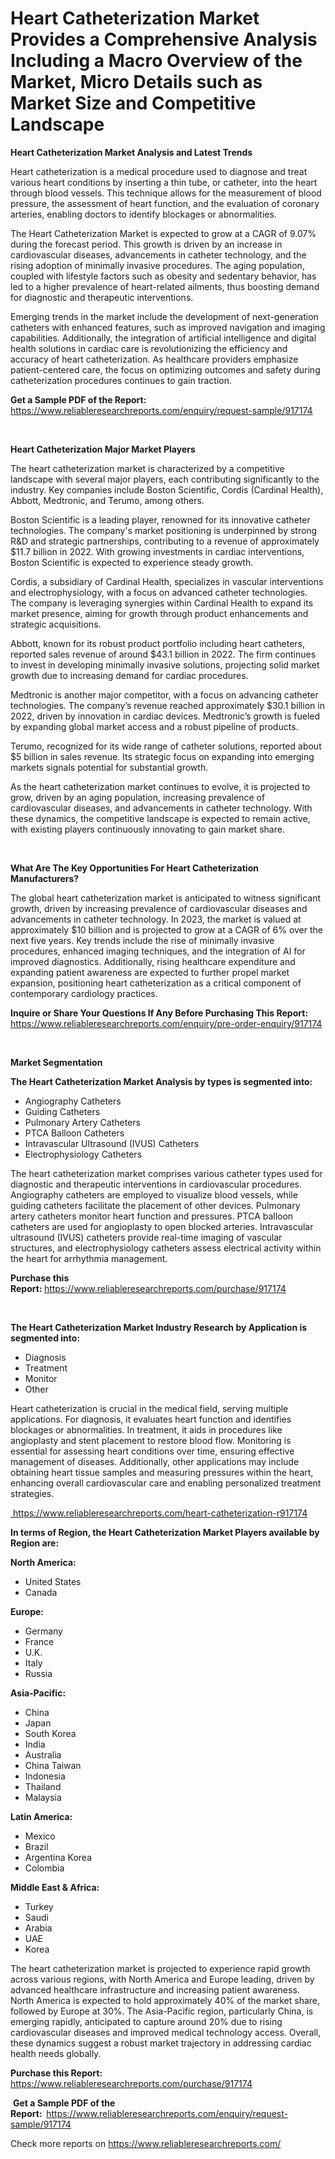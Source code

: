 <p><h1>Heart Catheterization Market Provides a Comprehensive Analysis Including a Macro Overview of the Market, Micro Details such as Market Size and Competitive Landscape</h1></p><p><strong>Heart Catheterization Market Analysis and Latest Trends</strong></p>
<p><p>Heart catheterization is a medical procedure used to diagnose and treat various heart conditions by inserting a thin tube, or catheter, into the heart through blood vessels. This technique allows for the measurement of blood pressure, the assessment of heart function, and the evaluation of coronary arteries, enabling doctors to identify blockages or abnormalities.</p><p>The Heart Catheterization Market is expected to grow at a CAGR of 9.07% during the forecast period. This growth is driven by an increase in cardiovascular diseases, advancements in catheter technology, and the rising adoption of minimally invasive procedures. The aging population, coupled with lifestyle factors such as obesity and sedentary behavior, has led to a higher prevalence of heart-related ailments, thus boosting demand for diagnostic and therapeutic interventions.</p><p>Emerging trends in the market include the development of next-generation catheters with enhanced features, such as improved navigation and imaging capabilities. Additionally, the integration of artificial intelligence and digital health solutions in cardiac care is revolutionizing the efficiency and accuracy of heart catheterization. As healthcare providers emphasize patient-centered care, the focus on optimizing outcomes and safety during catheterization procedures continues to gain traction.</p></p>
<p><strong>Get a Sample PDF of the Report:&nbsp;</strong> <a href="https://www.reliableresearchreports.com/enquiry/request-sample/917174?utm_campaign=3214&utm_medium=2&utm_source=Github&utm_content=ia&utm_term=05032025&utm_id=heart-catheterization">https://www.reliableresearchreports.com/enquiry/request-sample/917174</a></p>
<p>&nbsp;</p>
<p><strong>Heart Catheterization Major Market Players</strong></p>
<p><p>The heart catheterization market is characterized by a competitive landscape with several major players, each contributing significantly to the industry. Key companies include Boston Scientific, Cordis (Cardinal Health), Abbott, Medtronic, and Terumo, among others. </p><p>Boston Scientific is a leading player, renowned for its innovative catheter technologies. The company's market positioning is underpinned by strong R&D and strategic partnerships, contributing to a revenue of approximately $11.7 billion in 2022. With growing investments in cardiac interventions, Boston Scientific is expected to experience steady growth.</p><p>Cordis, a subsidiary of Cardinal Health, specializes in vascular interventions and electrophysiology, with a focus on advanced catheter technologies. The company is leveraging synergies within Cardinal Health to expand its market presence, aiming for growth through product enhancements and strategic acquisitions.</p><p>Abbott, known for its robust product portfolio including heart catheters, reported sales revenue of around $43.1 billion in 2022. The firm continues to invest in developing minimally invasive solutions, projecting solid market growth due to increasing demand for cardiac procedures.</p><p>Medtronic is another major competitor, with a focus on advancing catheter technologies. The company’s revenue reached approximately $30.1 billion in 2022, driven by innovation in cardiac devices. Medtronic’s growth is fueled by expanding global market access and a robust pipeline of products.</p><p>Terumo, recognized for its wide range of catheter solutions, reported about $5 billion in sales revenue. Its strategic focus on expanding into emerging markets signals potential for substantial growth.</p><p>As the heart catheterization market continues to evolve, it is projected to grow, driven by an aging population, increasing prevalence of cardiovascular diseases, and advancements in catheter technology. With these dynamics, the competitive landscape is expected to remain active, with existing players continuously innovating to gain market share.</p></p>
<p>&nbsp;</p>
<p><strong>What Are The Key Opportunities For Heart Catheterization Manufacturers?</strong></p>
<p><p>The global heart catheterization market is anticipated to witness significant growth, driven by increasing prevalence of cardiovascular diseases and advancements in catheter technology. In 2023, the market is valued at approximately $10 billion and is projected to grow at a CAGR of 6% over the next five years. Key trends include the rise of minimally invasive procedures, enhanced imaging techniques, and the integration of AI for improved diagnostics. Additionally, rising healthcare expenditure and expanding patient awareness are expected to further propel market expansion, positioning heart catheterization as a critical component of contemporary cardiology practices.</p></p>
<p><strong>Inquire or Share Your Questions If Any Before Purchasing This Report:</strong> <a href="https://www.reliableresearchreports.com/enquiry/pre-order-enquiry/917174?utm_campaign=3214&utm_medium=2&utm_source=Github&utm_content=ia&utm_term=05032025&utm_id=heart-catheterization">https://www.reliableresearchreports.com/enquiry/pre-order-enquiry/917174</a></p>
<p>&nbsp;</p>
<p><strong>Market Segmentation</strong></p>
<p><strong>The Heart Catheterization Market Analysis by types is segmented into:</strong></p>
<p><ul><li>Angiography Catheters</li><li>Guiding Catheters</li><li>Pulmonary Artery Catheters</li><li>PTCA Balloon Catheters</li><li>Intravascular Ultrasound (IVUS) Catheters</li><li>Electrophysiology Catheters</li></ul></p>
<p><p>The heart catheterization market comprises various catheter types used for diagnostic and therapeutic interventions in cardiovascular procedures. Angiography catheters are employed to visualize blood vessels, while guiding catheters facilitate the placement of other devices. Pulmonary artery catheters monitor heart function and pressures. PTCA balloon catheters are used for angioplasty to open blocked arteries. Intravascular ultrasound (IVUS) catheters provide real-time imaging of vascular structures, and electrophysiology catheters assess electrical activity within the heart for arrhythmia management.</p></p>
<p><strong>Purchase this Report:&nbsp;</strong><a href="https://www.reliableresearchreports.com/purchase/917174?utm_campaign=3214&utm_medium=2&utm_source=Github&utm_content=ia&utm_term=05032025&utm_id=heart-catheterization">https://www.reliableresearchreports.com/purchase/917174</a></p>
<p>&nbsp;</p>
<p><strong>The Heart Catheterization Market Industry Research by Application is segmented into:</strong></p>
<p><ul><li>Diagnosis</li><li>Treatment</li><li>Monitor</li><li>Other</li></ul></p>
<p><p>Heart catheterization is crucial in the medical field, serving multiple applications. For diagnosis, it evaluates heart function and identifies blockages or abnormalities. In treatment, it aids in procedures like angioplasty and stent placement to restore blood flow. Monitoring is essential for assessing heart conditions over time, ensuring effective management of diseases. Additionally, other applications may include obtaining heart tissue samples and measuring pressures within the heart, enhancing overall cardiovascular care and enabling personalized treatment strategies.</p></p>
<p><a href="https://www.reliableresearchreports.com/heart-catheterization-r917174?utm_campaign=3214&utm_medium=2&utm_source=Github&utm_content=ia&utm_term=05032025&utm_id=heart-catheterization">&nbsp;https://www.reliableresearchreports.com/heart-catheterization-r917174</a></p>
<p><strong>In terms of Region, the Heart Catheterization Market Players available by Region are:</strong></p>
<p>
    <p> <strong> North America: </strong>
        <ul>
            <li>United States</li>
            <li>Canada</li>
        </ul>
        </p> 
    <p> <strong> Europe: </strong>
        <ul>
            <li>Germany</li>
            <li>France</li>
            <li>U.K.</li>
            <li>Italy</li>
            <li>Russia</li>
        </ul>
        </p> 
    <p> <strong> Asia-Pacific: </strong>
        <ul>
            <li>China</li>
            <li>Japan</li>
            <li>South Korea</li>
            <li>India</li>
            <li>Australia</li>
            <li>China Taiwan</li>
            <li>Indonesia</li>
            <li>Thailand</li>
            <li>Malaysia</li>
        </ul>
        </p> 
    <p> <strong> Latin America: </strong>
        <ul>
            <li>Mexico</li>
            <li>Brazil</li>
            <li>Argentina Korea</li>
            <li>Colombia</li>
        </ul>
        </p> 
    <p> <strong> Middle East & Africa: </strong>
        <ul>
            <li>Turkey</li>
            <li>Saudi</li>
            <li>Arabia</li>
            <li>UAE</li>
            <li>Korea</li>
        </ul>
    </p>
    </p>
<p><p>The heart catheterization market is projected to experience rapid growth across various regions, with North America and Europe leading, driven by advanced healthcare infrastructure and increasing patient awareness. North America is expected to hold approximately 40% of the market share, followed by Europe at 30%. The Asia-Pacific region, particularly China, is emerging rapidly, anticipated to capture around 20% due to rising cardiovascular diseases and improved medical technology access. Overall, these dynamics suggest a robust market trajectory in addressing cardiac health needs globally.</p></p>
<p><strong>Purchase this Report: </strong><a href="https://www.reliableresearchreports.com/purchase/917174?utm_campaign=3214&utm_medium=2&utm_source=Github&utm_content=ia&utm_term=05032025&utm_id=heart-catheterization">https://www.reliableresearchreports.com/purchase/917174</a></p>
<p>&nbsp;<strong>Get a Sample PDF of the Report:&nbsp;&nbsp;</strong><a href="https://www.reliableresearchreports.com/enquiry/request-sample/917174?utm_campaign=3214&utm_medium=2&utm_source=Github&utm_content=ia&utm_term=05032025&utm_id=heart-catheterization">https://www.reliableresearchreports.com/enquiry/request-sample/917174</a></p>
<p><strong></strong></p>
<p>Check more reports on <a href="https://www.reliableresearchreports.com/?utm_campaign=3214&utm_medium=2&utm_source=Github&utm_content=ia&utm_term=05032025&utm_id=heart-catheterization">https://www.reliableresearchreports.com/</a></p>